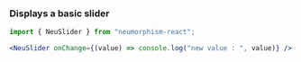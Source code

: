 ### Displays a basic slider ###

```jsx { "props": { "style": { "backgroundColor": "#929292", "textAlign": "center" } } }
import { NeuSlider } from "neumorphism-react";

<NeuSlider onChange={(value) => console.log("new value : ", value)} />
```